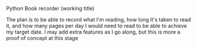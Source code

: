 Python Book recorder (working title)

The plan is to be able to record what I'm reading, how long it's taken to read it, and how many pages per day I would need to read to be able to achieve my target date. I may add extra features as I go along, but this is more a proof of concept at this stage